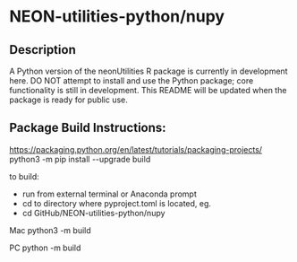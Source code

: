 NEON-utilities-python/nupy
================

<!-- ****** Description ****** -->
Description
-----

A Python version of the neonUtilities R package is currently in development here. DO NOT attempt to install and use the Python package; core functionality is still in development. This README will be updated when the package is ready for public use.


## Package Build Instructions:
https://packaging.python.org/en/latest/tutorials/packaging-projects/
python3 -m pip install --upgrade build

to build: 

- run from external terminal or Anaconda prompt
- cd to directory where pyproject.toml is located, eg.
- cd GitHub/NEON-utilities-python/nupy

Mac
python3 -m build

PC
python -m build
